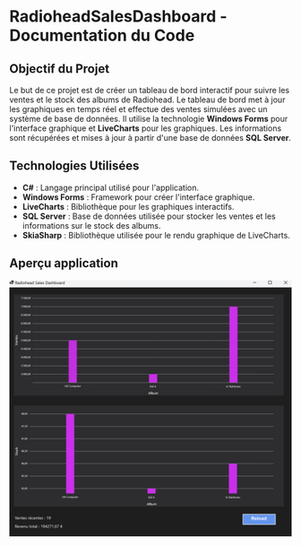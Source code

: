 # RadioheadSalesDashboard - Documentation du Code

## Objectif du Projet

Le but de ce projet est de créer un tableau de bord interactif pour suivre les ventes et le stock des albums de Radiohead. Le tableau de bord met à jour les graphiques en temps réel et effectue des ventes simulées avec un système de base de données. Il utilise la technologie **Windows Forms** pour l'interface graphique et **LiveCharts** pour les graphiques. Les informations sont récupérées et mises à jour à partir d'une base de données **SQL Server**.

## Technologies Utilisées

- **C#** : Langage principal utilisé pour l'application.
- **Windows Forms** : Framework pour créer l'interface graphique.
- **LiveCharts** : Bibliothèque pour les graphiques interactifs.
- **SQL Server** : Base de données utilisée pour stocker les ventes et les informations sur le stock des albums.
- **SkiaSharp** : Bibliothèque utilisée pour le rendu graphique de LiveCharts.

## Aperçu application

![Tableau de Bord Radiohead](assets/images/capture.png)
